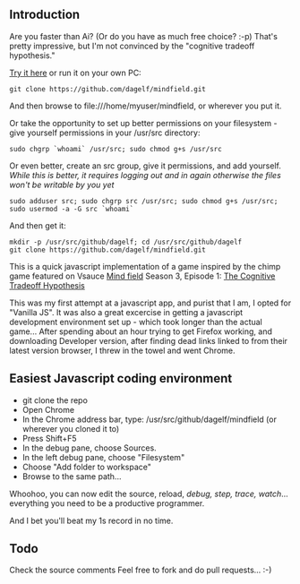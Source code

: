 ## Introduction
Are you faster than Ai? (Or do you have as much free choice? :-p) That's pretty impressive, but I'm not convinced by the "cognitive tradeoff hypothesis."

[Try it here](http://mindfield.surge.sh/) or run it on your own PC:

    git clone https://github.com/dagelf/mindfield.git 
    
And then browse to file:///home/myuser/mindfield, or wherever you put it.

Or take the opportunity to set up better permissions on your filesystem - give yourself permissions in your /usr/src directory:
    
    sudo chgrp `whoami` /usr/src; sudo chmod g+s /usr/src 
    
Or even better, create an src group, give it permissions, and add yourself. *While this is better, it requires logging out and in again otherwise the files won't be writable by you yet*
    
    sudo adduser src; sudo chgrp src /usr/src; sudo chmod g+s /usr/src; sudo usermod -a -G src `whoami`

And then get it:

    mkdir -p /usr/src/github/dagelf; cd /usr/src/github/dagelf    
    git clone https://github.com/dagelf/mindfield.git 

This is a quick javascript implementation of a game inspired by the chimp game featured on Vsauce [Mind field](https://www.youtube.com/playlist?list=PLZRRxQcaEjA4qyEuYfAMCazlL0vQDkIj2) Season 3, Episode 1: [The Cognitive Tradeoff Hypothesis](https://www.youtube.com/watch?v=ktkjUjcZid0) 

This was my first attempt at a javascript app, and purist that I am, I opted for "Vanilla JS". It was also a great excercise in getting a javascript development environment set up - which took longer than the actual game... After spending about an hour trying to get Firefox working, and downloading Developer version, after finding dead links linked to from their latest version browser, I threw in the towel and went Chrome. 

## Easiest Javascript coding environment
* git clone the repo
* Open Chrome
* In the Chrome address bar, type: /usr/src/github/dagelf/mindfield (or wherever you cloned it to)
* Press Shift+F5
* In the debug pane, choose Sources.
* In the left debug pane, choose "Filesystem"
* Choose "Add folder to workspace"
* Browse to the same path...

Whoohoo, you can now edit the source, reload, *debug, step, trace, watch*... everything you need to be a productive programmer. 

And I bet you'll beat my 1s record in no time. 

## Todo
Check the source comments
Feel free to fork and do pull requests... :-) 
